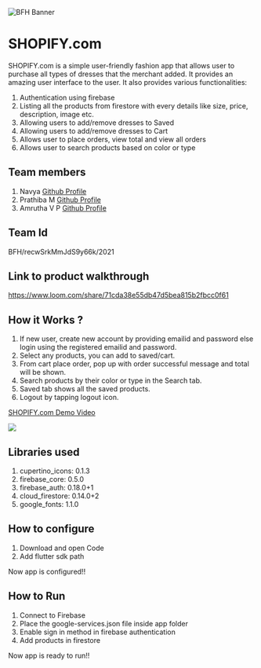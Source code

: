 ![BFH Banner](https://trello-attachments.s3.amazonaws.com/542e9c6316504d5797afbfb9/542e9c6316504d5797afbfc1/39dee8d993841943b5723510ce663233/Frame_19.png)
# SHOPIFY.com
SHOPIFY.com is a simple user-friendly fashion app that allows user to purchase all types of dresses that the merchant added.
It provides an amazing user interface to the user. It also provides various functionalities:
1. Authentication using firebase
2. Listing all the products from firestore with every details like size, price, description, image etc.
3. Allowing users to add/remove dresses to Saved
4. Allowing users to add/remove dresses to Cart
5. Allows user to place orders, view total and view all orders
6. Allows user to search products based on color or type

## Team members
1. Navya 
<a href="https://github.com/NavyaVijay">Github Profile</a>
2. Prathiba M 
<a href="https://github.com/prathiba7">Github Profile</a>
3. Amrutha V P 
<a href="https://github.com/Amruthadasvp">Github Profile </a>

## Team Id
BFH/recwSrkMmJdS9y66k/2021

## Link to product walkthrough
https://www.loom.com/share/71cda38e55db47d5bea815b2fbcc0f61

## How it Works ?
1. If new user, create new account by providing emailid and password else login using the registered emailid and password.
2. Select any products, you can add to saved/cart.
3. From cart place order, pop up with order successful message and total will be shown.
4. Search products by their color or type in the Search tab.
5. Saved tab shows all the saved products.
6. Logout by tapping logout icon.

<a href="https://www.loom.com/share/71cda38e55db47d5bea815b2fbcc0f61">
    <p>SHOPIFY.com Demo Video</p>
    <img style="max-width:300px;" src="https://cdn.loom.com/sessions/thumbnails/71cda38e55db47d5bea815b2fbcc0f61-with-play.gif">
  </a>


## Libraries used
1. cupertino_icons: 0.1.3
2. firebase_core: 0.5.0
3. firebase_auth: 0.18.0+1
4. cloud_firestore: 0.14.0+2
5. google_fonts: 1.1.0

## How to configure
1. Download and open Code
2. Add flutter sdk path

Now app is configured!!

## How to Run
1. Connect to Firebase
2. Place the google-services.json file inside app folder
3. Enable sign in method in firebase authentication
4. Add products in firestore

Now app is ready to run!!